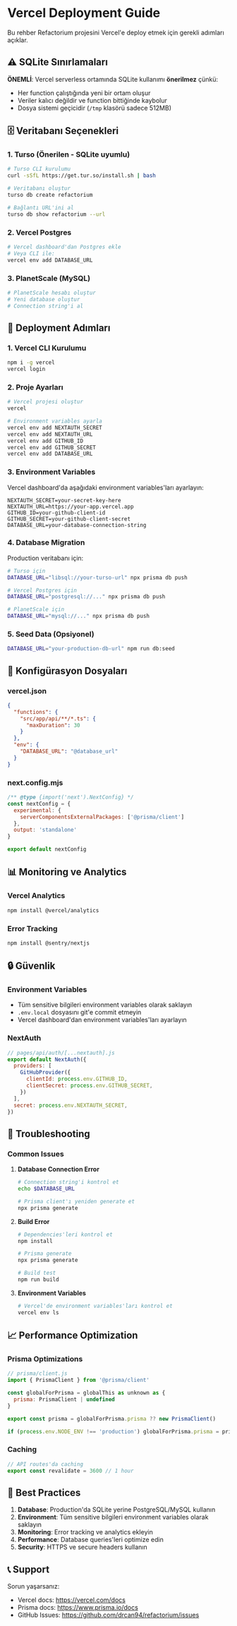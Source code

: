 # Vercel Deployment Guide

Bu rehber Refactorium projesini Vercel'e deploy etmek için gerekli adımları açıklar.

## ⚠️ SQLite Sınırlamaları

**ÖNEMLİ**: Vercel serverless ortamında SQLite kullanımı **önerilmez** çünkü:

- Her function çalıştığında yeni bir ortam oluşur
- Veriler kalıcı değildir ve function bittiğinde kaybolur
- Dosya sistemi geçicidir (`/tmp` klasörü sadece 512MB)

## 🗄️ Veritabanı Seçenekleri

### 1. Turso (Önerilen - SQLite uyumlu)
```bash
# Turso CLI kurulumu
curl -sSfL https://get.tur.so/install.sh | bash

# Veritabanı oluştur
turso db create refactorium

# Bağlantı URL'ini al
turso db show refactorium --url
```

### 2. Vercel Postgres
```bash
# Vercel dashboard'dan Postgres ekle
# Veya CLI ile:
vercel env add DATABASE_URL
```

### 3. PlanetScale (MySQL)
```bash
# PlanetScale hesabı oluştur
# Yeni database oluştur
# Connection string'i al
```

## 🚀 Deployment Adımları

### 1. Vercel CLI Kurulumu
```bash
npm i -g vercel
vercel login
```

### 2. Proje Ayarları
```bash
# Vercel projesi oluştur
vercel

# Environment variables ayarla
vercel env add NEXTAUTH_SECRET
vercel env add NEXTAUTH_URL
vercel env add GITHUB_ID
vercel env add GITHUB_SECRET
vercel env add DATABASE_URL
```

### 3. Environment Variables

Vercel dashboard'da aşağıdaki environment variables'ları ayarlayın:

```env
NEXTAUTH_SECRET=your-secret-key-here
NEXTAUTH_URL=https://your-app.vercel.app
GITHUB_ID=your-github-client-id
GITHUB_SECRET=your-github-client-secret
DATABASE_URL=your-database-connection-string
```

### 4. Database Migration

Production veritabanı için:

```bash
# Turso için
DATABASE_URL="libsql://your-turso-url" npx prisma db push

# Vercel Postgres için
DATABASE_URL="postgresql://..." npx prisma db push

# PlanetScale için
DATABASE_URL="mysql://..." npx prisma db push
```

### 5. Seed Data (Opsiyonel)

```bash
DATABASE_URL="your-production-db-url" npm run db:seed
```

## 🔧 Konfigürasyon Dosyaları

### vercel.json
```json
{
  "functions": {
    "src/app/api/**/*.ts": {
      "maxDuration": 30
    }
  },
  "env": {
    "DATABASE_URL": "@database_url"
  }
}
```

### next.config.mjs
```javascript
/** @type {import('next').NextConfig} */
const nextConfig = {
  experimental: {
    serverComponentsExternalPackages: ['@prisma/client']
  },
  output: 'standalone'
}

export default nextConfig
```

## 📊 Monitoring ve Analytics

### Vercel Analytics
```bash
npm install @vercel/analytics
```

### Error Tracking
```bash
npm install @sentry/nextjs
```

## 🔒 Güvenlik

### Environment Variables
- Tüm sensitive bilgileri environment variables olarak saklayın
- `.env.local` dosyasını git'e commit etmeyin
- Vercel dashboard'dan environment variables'ları ayarlayın

### NextAuth
```javascript
// pages/api/auth/[...nextauth].js
export default NextAuth({
  providers: [
    GitHubProvider({
      clientId: process.env.GITHUB_ID,
      clientSecret: process.env.GITHUB_SECRET,
    })
  ],
  secret: process.env.NEXTAUTH_SECRET,
})
```

## 🚨 Troubleshooting

### Common Issues

1. **Database Connection Error**
   ```bash
   # Connection string'i kontrol et
   echo $DATABASE_URL
   
   # Prisma client'ı yeniden generate et
   npx prisma generate
   ```

2. **Build Error**
   ```bash
   # Dependencies'leri kontrol et
   npm install
   
   # Prisma generate
   npx prisma generate
   
   # Build test
   npm run build
   ```

3. **Environment Variables**
   ```bash
   # Vercel'de environment variables'ları kontrol et
   vercel env ls
   ```

## 📈 Performance Optimization

### Prisma Optimizations
```javascript
// prisma/client.js
import { PrismaClient } from '@prisma/client'

const globalForPrisma = globalThis as unknown as {
  prisma: PrismaClient | undefined
}

export const prisma = globalForPrisma.prisma ?? new PrismaClient()

if (process.env.NODE_ENV !== 'production') globalForPrisma.prisma = prisma
```

### Caching
```javascript
// API routes'da caching
export const revalidate = 3600 // 1 hour
```

## 🎯 Best Practices

1. **Database**: Production'da SQLite yerine PostgreSQL/MySQL kullanın
2. **Environment**: Tüm sensitive bilgileri environment variables olarak saklayın
3. **Monitoring**: Error tracking ve analytics ekleyin
4. **Performance**: Database queries'leri optimize edin
5. **Security**: HTTPS ve secure headers kullanın

## 📞 Support

Sorun yaşarsanız:
- Vercel docs: https://vercel.com/docs
- Prisma docs: https://www.prisma.io/docs
- GitHub Issues: https://github.com/drcan94/refactorium/issues
